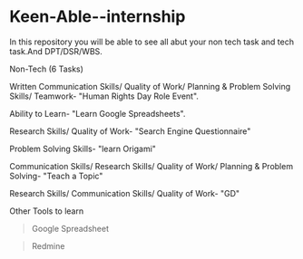 
# Keen-Able--internship
In this repository you will be able to see all abut your non tech task and tech task.And DPT/DSR/WBS.

Non-Tech (6 Tasks)

Written Communication Skills/ Quality of Work/ Planning & Problem Solving Skills/ Teamwork- "Human Rights Day Role Event".

Ability to Learn- "Learn Google Spreadsheets".

Research Skills/ Quality of Work- "Search Engine Questionnaire"

Problem Solving Skills- "learn Origami"

Communication Skills/ Research Skills/ Quality of Work/ Planning & Problem Solving- "Teach a Topic"

Research Skills/ Communication Skills/ Quality of Work- "GD"

Other Tools to learn

> Google Spreadsheet

> Redmine


